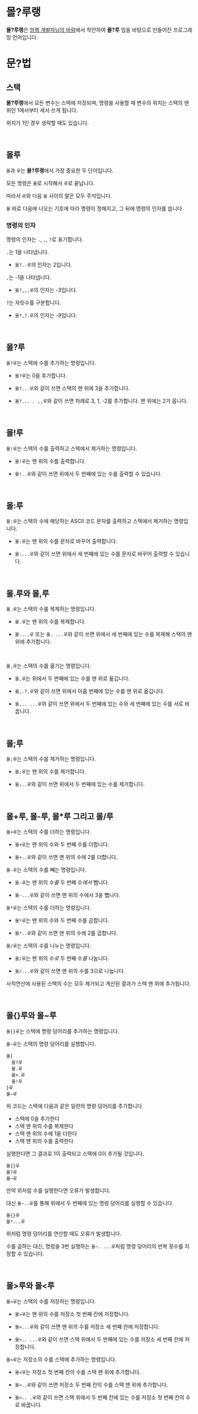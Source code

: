 # 몰?루랭

**몰?루랭**은 [엄랭 개발자님의 바람](https://www.youtube.com/watch?v=G0psQ54f5zE&lc=Ugzm8Rp4pIHcmrjPqVF4AaABAg.9XqbgJQ_IxR9XxEjAMdCGI)에서 착안하여 **몰?루** 밈을 바탕으로 만들어진 프로그래밍 언어입니다.

# 문?법

## 스택

**몰?루랭**에서 모든 변수는 스택에 저장되며, 명령을 사용할 때 변수의 위치는 스택의 맨 위인 1에서부터 세서 쓰게 됩니다.

위치가 1인 경우 생략할 때도 있습니다.

<br/>

## 몰루

`몰`과 `루`는 **몰?루랭**에서 가장 중요한 두 단어입니다.

모든 명령은 `몰`로 시작해서 `루`로 끝납니다.

따라서 `루`와 다음 `몰` 사이의 말은 모두 주석입니다.

`몰` 바로 다음에 나오는 기호에 따라 명령이 정해지고, 그 뒤에 명령의 인자를 씁니다.

### 명령의 인자

명령의 인자는 `.`, `,`, `?`로 표기합니다.

`.`는 1을 나타냅니다.

- `몰?..루`의 인자는 2입니다.

`,`는 -1을 나타냅니다.

- `몰?,,,루`의 인자는 -3입니다.

`?`는 자릿수를 구분합니다.

- `몰?,?.루`의 인자는 -9입니다.

<br/>

## 몰?루

`몰?루`는 스택에 수를 추가하는 명령입니다.

- `몰?루`는 0을 추가합니다.

- `몰?...루`와 같이 쓰면 스택의 맨 위에 3을 추가합니다.

- `몰?... . ,,루`와 같이 쓰면 차례로 3, 1, -2를 추가합니다. 맨 위에는 2가 옵니다.

<br/>

## 몰!루

`몰!루`는 스택의 수를 출력하고 스택에서 제거하는 명령입니다.

- `몰!루`는 맨 위의 수를 출력합니다.

- `몰!..루`와 같이 쓰면 위에서 두 번째에 있는 수를 출력할 수 있습니다.

<br/>

## 몰:루

`몰:루`는 스택의 수에 해당하는 ASCII 코드 문자를 출력하고 스택에서 제거하는 명령입니다.

- `몰:루`는 맨 위의 수를 문자로 바꾸어 출력합니다.

- `몰:...루`와 같이 쓰면 위에서 세 번째에 있는 수를 문자로 바꾸어 출력할 수 있습니다.

<br/>

## 몰.루와 몰,루

`몰.루`는 스택의 수를 복제하는 명령입니다.

- `몰.루`는 맨 위의 수를 복제합니다.

- `몰....루` 또는 `몰. ...루`와 같이 쓰면 위에서 세 번째에 있는 수를 복제해 스택의 맨 위에 추가합니다.

<br/>

`몰,루`는 스택의 수를 옮기는 명령입니다.

- `몰,루`는 위에서 두 번째에 있는 수를 맨 위로 옮깁니다.

- `몰,.?,루`와 같이 쓰면 위에서 아홉 번째에 있는 수를 맨 위로 옮깁니다.

- `몰,.. ...루`와 같이 쓰면 위에서 두 번째에 있는 수와 세 번째에 있는 수를 서로 바꿉니다.

<br/>

## 몰;루

`몰;루`는 스택의 수를 제거하는 명령입니다.

- `몰;루`는 맨 위의 수를 제거합니다.

- `몰;..루`와 같이 쓰면 위에서 두 번째에 있는 수를 제거합니다.

<br/>

## 몰+루, 몰-루, 몰\*루 그리고 몰/루

`몰+루`는 스택의 수를 더하는 명령입니다.

- `몰+루`는 맨 위의 수와 두 번째 수를 더합니다.

- `몰+..루`와 같이 쓰면 맨 위의 수에 2를 더합니다.

`몰-루`는 스택의 수를 빼는 명령입니다.

- `몰-루`는 맨 위의 수*를* 두 번째 수*에서* 뺍니다.

- `몰-...루`와 같이 쓰면 맨 위의 수에서 3을 뺍니다.

`몰*루`는 스택의 수를 더하는 명령입니다.

- `몰*루`는 맨 위의 수와 두 번째 수를 곱합니다.

- `몰*..루`와 같이 쓰면 맨 위의 수에 2를 곱합니다.

`몰/루`는 스택의 수를 나누는 명령입니다.

- `몰/루`는 맨 위의 수*로* 두 번째 수*를* 나눕니다.

- `몰/...루`와 같이 쓰면 맨 위의 수를 3으로 나눕니다.

사칙연산에 사용된 스택의 수는 모두 제거되고 계산된 결과가 스택 맨 위에 추가됩니다.

<br/>

## 몰{}루와 몰~루

`몰{}루`는 스택에 명령 덩어리를 추가하는 명령입니다.

`몰~루`는 스택의 명령 덩어리를 실행합니다.

```
몰{
  몰?루
  몰.루
  몰+.루
  몰!루
}루
몰~루
```

위 코드는 스택에 다음과 같은 일련의 명령 덩어리를 추가합니다.

- 스택에 0을 추가한다
- 스택 맨 위의 수를 복제한다
- 스택 맨 위의 수에 1을 더한다
- 스택 맨 위의 수를 출력한다

실행한다면 그 결과로 1이 출력되고 스택에 0이 추가될 것입니다.

```
몰{}루
몰?루
몰~루
```

만약 위처럼 수를 실행한다면 오류가 발생합니다.

대신 `몰~..루`를 통해 위에서 두 번째에 있는 명령 덩어리를 실행할 수 있습니다.

```
몰{}루
몰*...루
```

위처럼 명령 덩어리를 연산할 때도 오류가 발생합니다.

수를 곱하는 대신, 명령을 3번 실행하는 `몰~. ...루`처럼 명령 덩어리의 반복 횟수를 지정할 수 있습니다.

<br/>

## 몰>루와 몰<루

`몰>루`는 스택의 수를 저장하는 명령입니다.

- `몰>루`는 맨 위의 수를 저장소 첫 번째 칸에 저장합니다.

- `몰>...루`와 같이 쓰면 맨 위의 수를 저장소 세 번째 칸에 저장합니다.

- `몰>.. ...루`와 같이 쓰면 스택 위에서 두 번째에 있는 수를 저장소 세 번째 칸에 저장합니다.

`몰<루`는 저장소의 수를 스택에 추가하는 명령입니다.

- `몰<루`는 저장소 첫 번째 칸의 수를 스택 맨 위에 추가합니다.

- `몰<..루`와 같이 쓰면 저장소 두 번째 칸의 수를 스택 맨 위에 추가합니다.

- `몰<.. .루`와 같이 쓰면 스택 위에서 두 번째 칸에 있는 수를 저장소 첫 번째 칸의 수로 바꿉니다.
